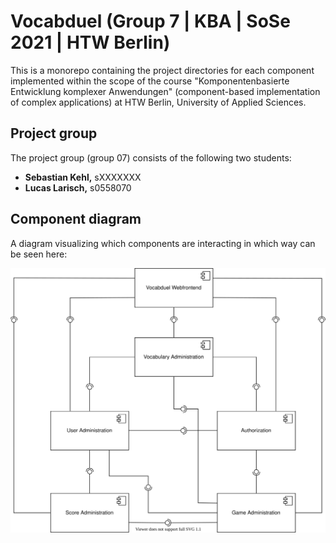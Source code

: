 # Vocabduel (Group 7 | KBA | SoSe 2021 | HTW Berlin)

This is a monorepo containing the project directories for each component implemented within the scope of the course
"Komponentenbasierte Entwicklung komplexer Anwendungen" (component-based implementation of complex applications)
at HTW Berlin, University of Applied Sciences.

## Project group

The project group (group 07) consists of the following two students:

[comment]: <> (TODO: Add student number)

- **Sebastian Kehl,** sXXXXXXX
- **Lucas Larisch,** s0558070

## Component diagram

A diagram visualizing which components are interacting in which way can be seen here:

![Components diagram (./components_diagram.svg)](./components_diagram.svg)
